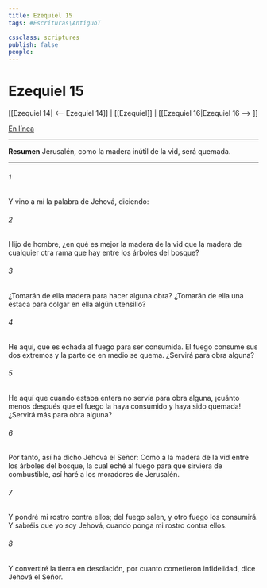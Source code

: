 ```yaml
---
title: Ezequiel 15
tags: #Escrituras\AntiguoT

cssclass: scriptures
publish: false
people:
---
```


# Ezequiel 15
[[Ezequiel 14| <-- Ezequiel 14]] | [[Ezequiel]] | [[Ezequiel 16|Ezequiel 16 --> ]]

[En línea](https://churchofjesuschrist.org/study/scriptures/ot/ezek/15?lang=spa)

---
__Resumen__
Jerusalén, como la madera inútil de la vid, será quemada.

---
###### 1 
Y vino a mí la palabra de Jehová, diciendo:

###### 2 
Hijo de hombre, ¿en qué es mejor la madera de la vid que la madera de cualquier otra rama que hay entre los árboles del bosque?

###### 3 
¿Tomarán de ella madera para hacer alguna obra? ¿Tomarán de ella una estaca para colgar en ella algún utensilio?

###### 4 
He aquí, que es echada al fuego para ser consumida. El fuego consume sus dos extremos y la parte de en medio se quema. ¿Servirá para obra alguna?

###### 5 
He aquí que cuando estaba entera no servía para obra alguna, ¡cuánto menos después que el fuego la haya consumido y haya sido quemada! ¿Servirá más para obra alguna?

###### 6 
Por tanto, así ha dicho Jehová el Señor: Como a la madera de la vid entre los árboles del bosque, la cual eché al fuego para que sirviera de combustible, así haré a los moradores de Jerusalén.

###### 7 
Y pondré mi rostro contra ellos; del fuego salen, y otro fuego los consumirá. Y sabréis que yo soy Jehová, cuando ponga mi rostro contra ellos.

###### 8 
Y convertiré la tierra en desolación, por cuanto cometieron infidelidad, dice Jehová el Señor.

